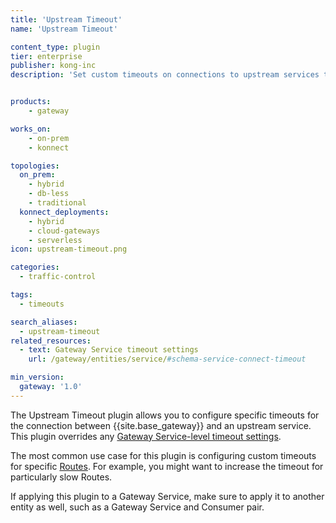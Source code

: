 ```yaml
---
title: 'Upstream Timeout'
name: 'Upstream Timeout'

content_type: plugin
tier: enterprise
publisher: kong-inc
description: 'Set custom timeouts on connections to upstream services to override Gateway Service-level timeouts.'


products:
    - gateway

works_on:
    - on-prem
    - konnect

topologies:
  on_prem:
    - hybrid
    - db-less
    - traditional
  konnect_deployments:
    - hybrid
    - cloud-gateways
    - serverless
icon: upstream-timeout.png

categories:
  - traffic-control

tags:
  - timeouts

search_aliases:
  - upstream-timeout
related_resources:
  - text: Gateway Service timeout settings
    url: /gateway/entities/service/#schema-service-connect-timeout

min_version:
  gateway: '1.0'
---
```


The Upstream Timeout plugin allows you to configure specific timeouts for the connection between {{site.base_gateway}} and an upstream service.
This plugin overrides any [Gateway Service-level timeout settings](/gateway/entities/service/#schema).

The most common use case for this plugin is configuring custom timeouts for specific [Routes](/gateway/entities/route/). For example, you might want to increase the timeout for particularly slow Routes.

If applying this plugin to a Gateway Service, make sure to apply it to another entity as well, such as a Gateway Service and Consumer pair.